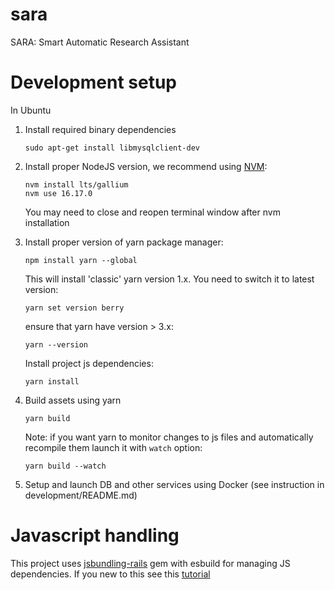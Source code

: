 # sara
SARA: Smart Automatic Research Assistant

# Development setup

In Ubuntu

1. Install required binary dependencies
    ```
    sudo apt-get install libmysqlclient-dev
    ```

2. Install proper NodeJS version, we recommend using [NVM](https://github.com/nvm-sh/nvm):
    ```
    nvm install lts/gallium
    nvm use 16.17.0
    ```
   You may need to close and reopen terminal window after nvm installation
3. Install proper version of yarn package manager:
   ```
   npm install yarn --global
   ```
   
   This will install 'classic' yarn version 1.x. You need to switch it to latest version:
   ```
   yarn set version berry
   ```
   
   ensure that yarn have version > 3.x:
   ```
   yarn --version
   ```
   
   Install project js dependencies:
   ```
   yarn install
   ```

4. Build assets using yarn
   ```
   yarn build
   ```

   Note: if you want yarn to monitor changes to js files and automatically recompile them launch it with `watch` option:
   ```
   yarn build --watch
   ```

5. Setup and launch DB and other services using Docker (see instruction in development/README.md)


# Javascript handling

This project uses [jsbundling-rails](https://github.com/rails/jsbundling-rails) gem with esbuild for managing JS dependencies.
If you new to this see this [tutorial](https://www.youtube.com/watch?v=qOptalp8zUY) 
